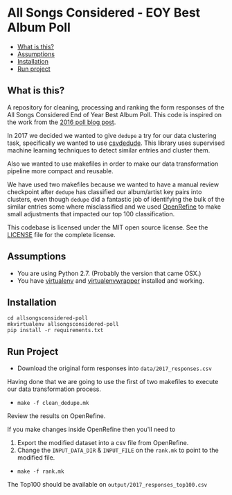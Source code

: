 All Songs Considered - EOY Best Album Poll
==========================================

* [What is this?](#what-is-this)
* [Assumptions](#assumptions)
* [Installation](#installation)
* [Run project](#run-project)

What is this?
-------------

A repository for cleaning, processing and ranking the form responses of the All Songs Considered End of Year Best Album Poll. This code is inspired on the work from the [2016 poll blog post](http://blog.apps.npr.org/2016/12/16/all-songs-considered-poll.html).

In 2017 we decided we wanted to give `dedupe` a try for our data clustering task, specifically we wanted to use [csvdedude](https://github.com/dedupeio/csvdedupe). This library uses supervised machine learning techniques to detect similar entries and cluster them.

Also we wanted to use makefiles in order to make our data transformation pipeline more compact and reusable.

We have used two makefiles because we wanted to have a manual review checkpoint after `dedupe` has classified our album/artist key pairs into clusters, even though `dedupe` did a fantastic job of identifying the bulk of the similar entries some where misclassified and we used [OpenRefine](http://openrefine.org/) to make small adjustments that impacted our top 100 classification.

This codebase is licensed under the MIT open source license. See the [LICENSE](https://github.com/nprapps/allsongsconsidered-poll/blob/master/LICENSE) file for the complete license.


Assumptions
-----------

* You are using Python 2.7. (Probably the version that came OSX.)
* You have [virtualenv](https://pypi.python.org/pypi/virtualenv) and [virtualenvwrapper](https://pypi.python.org/pypi/virtualenvwrapper) installed and working.


Installation
------------

```
cd allsongsconsidered-poll
mkvirtualenv allsongsconsidered-poll
pip install -r requirements.txt
```

Run Project
-----

* Download the original form responses into `data/2017_responses.csv`

Having done that we are going to use the first of two makefiles to execute our data transformation process.

* `make -f clean_dedupe.mk`

Review the results on OpenRefine.

If you make changes inside OpenRefine then you'll need to
1. Export the modified dataset into a csv file from OpenRefine.
2. Change the `INPUT_DATA_DIR` & `INPUT_FILE` on the `rank.mk` to point to the modified file.

* `make -f rank.mk`

The Top100 should be available on `output/2017_responses_top100.csv`
